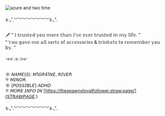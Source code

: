 
![azure and two time](https://github.com/user-attachments/assets/75370cb3-5dda-4132-9653-e3f6504d6532)


༉‧₊˚.︶︶︶︶︶︶︶︶༉‧₊˚.


🗡 “ 𝕀  𝕥𝕣𝕦𝕤𝕥𝕖𝕕  𝕪𝕠𝕦  𝕞𝕠𝕣𝕖  𝕥𝕙𝕒𝕟  𝕀'𝕧𝕖  𝕖𝕧𝕖𝕣  𝕥𝕣𝕦𝕤𝕥𝕖𝕕  𝕚𝕟  𝕞𝕪  𝕝𝕚𝕗𝕖. ”                                           
        “ 𝕐𝕠𝕦  𝕘𝕒𝕧𝕖  𝕞𝕖  𝕒𝕝𝕝  𝕤𝕠𝕣𝕥𝕤  𝕠𝕗  𝕒𝕔𝕔𝕖𝕤𝕤𝕠𝕣𝕚𝕖𝕤  &  𝕥𝕣𝕚𝕟𝕜𝕖𝕥𝕤  𝕥𝕠  𝕣𝕖𝕞𝕖𝕞𝕓𝕖𝕣  𝕪𝕠𝕦  𝕓𝕪. ”           


༺𓆩⛧𓆪༻


☼ 𝘕𝘈𝘔𝘌(𝘚):  𝘔1𝘎𝘙41𝘕𝘌,  𝘙𝘐𝘝𝘌𝘙‌‌           
⛧ 𝘔𝘐𝘕𝘖𝘙.           
☼ [𝘗𝘖𝘚𝘚𝘐𝘉𝘓𝘌]  𝘈𝘋𝘏𝘋           
⛧ 𝘔𝘖𝘙𝘌  𝘐𝘕𝘍𝘖  𝘐𝘕  [https://thespawnsloyalfollower.straw.page/](𝘚𝘛𝘙𝘈𝘞𝘗𝘈𝘎𝘌.)

༉‧₊˚.︶︶︶︶︶︶︶︶༉‧₊˚.
